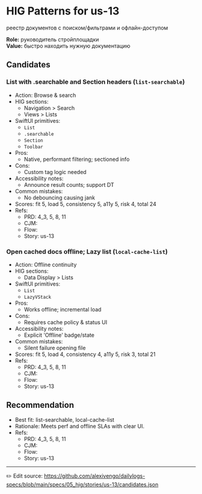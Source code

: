 # HIG Patterns for us-13

реестр документов с поиском/фильтрами и офлайн-доступом

**Role:** руководитель стройплощадки  
**Value:** быстро находить нужную документацию

## Candidates
### List with .searchable and Section headers (`list-searchable`)
- Action: Browse & search
- HIG sections:
  - Navigation > Search
  - Views > Lists
- SwiftUI primitives:
  - `List`
  - `.searchable`
  - `Section`
  - `Toolbar`
- Pros:
  - Native, performant filtering; sectioned info
- Cons:
  - Custom tag logic needed
- Accessibility notes:
  - Announce result counts; support DT
- Common mistakes:
  - No debouncing causing jank
- Scores: fit 5, load 5, consistency 5, a11y 5, risk 4, total 24
- Refs:
  - PRD: 4_3, 5, 8, 11
  - CJM: 
  - Flow: 
  - Story: us-13

### Open cached docs offline; Lazy list (`local-cache-list`)
- Action: Offline continuity
- HIG sections:
  - Data Display > Lists
- SwiftUI primitives:
  - `List`
  - `LazyVStack`
- Pros:
  - Works offline; incremental load
- Cons:
  - Requires cache policy & status UI
- Accessibility notes:
  - Explicit 'Offline' badge/state
- Common mistakes:
  - Silent failure opening file
- Scores: fit 5, load 4, consistency 4, a11y 5, risk 3, total 21
- Refs:
  - PRD: 4_3, 5, 8, 11
  - CJM: 
  - Flow: 
  - Story: us-13


## Recommendation
- Best fit: list-searchable, local-cache-list
- Rationale: Meets perf and offline SLAs with clear UI.
- Refs:
  - PRD: 4_3, 5, 8, 11
  - CJM: 
  - Flow: 
  - Story: us-13

---
✏️ Edit source: https://github.com/alexivengo/dailylogs-specs/blob/main/specs/05_hig/stories/us-13/candidates.json